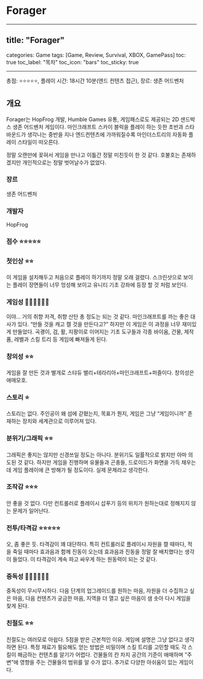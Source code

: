 # Forager

---

## title: "Forager"
categories: Game
tags: [Game, Review, Survival, XBOX, GamePass]
toc: true
toc_label: "목차"
toc_icon: "bars"
toc_sticky: true

---

총점: ⭐⭐⭐⭐⭐, 플레이 시간: 18시간 10분(엔드 컨텐츠 접근), 장르: 생존 어드벤처

## 개요

Forager는 HopFrog 개발, Humble Games 유통, 게임패스로도 제공되는 2D 샌드박스 생존 어드벤처 게임이다. 마인크래프트 스카이 블럭을 플레이 하는 듯한 초반과 스타바운드가 생각나는 중반을 지나 엔드컨텐츠에 가까워질수록 마인더스트리의 자동화 플레이 스타일이 떠오른다.

정말 오랜만에 꽂혀서 게임을 만나고 이틀간 정말 미친듯이 한 것 같다. 호불호는 존재하겠지만 개인적으로는 정말 벗어날수가 없었다.

### 장르

생존 어드벤처

### 개발자

HopFrog

### 점수 ⭐⭐⭐⭐⭐

### 첫인상 ⭐⭐

이 게임을 설치해두고 처음으로 플레이 하기까지 정말 오래 걸렸다. 스크린샷으로 보이는 플레이 장면들이 너무 엉성해 보이고 유니티 기초 강좌에 등장 할 것 처럼 보인다.

### 게임성 💎💎💎💎💎💎

이야… 거의 취향 저격, 취향 산탄 총 정도는 되는 것 같다. 마인크래프트를 까는 좋은 대사가 있다. “만들 것을 캐고 캘 것을 만든다고?” 하지만 이 게임은 이 과정을 너무 재미있게 만들었다. 곡괭이, 검, 활, 지팡이로 이어지는 기초 도구들과 각종 바이옴, 건물, 제작품, 레벨과 스킬 트리 등 게임에 빠져들게 된다.

### 창의성 ⭐⭐

게임을 잘 만든 것과 별개로 스탸듀 밸리+테라리아+마인크래프트+퍼즐이다. 창의성은 애매모호.

### 스토리 ⭐

스토리는 없다. 주인공이 왜 섬에 갇혔는지, 목표가 뭔지, 게임은 그냥 “게임이니까” 존재하는 장치와 세계관으로 이루어져 있다.

### 분위기/그래픽 ⭐⭐

그래픽은 좋지는 않지만 신경쓰일 정도는 아니다. 분위기도 일률적으로 밝지만 아마 의도된 것 같다. 하지만 게임을 진행하며 유물들과 곤충들, 드로이드가 화면을 가득 채우는데 게임 플레이에 큰 방해가 될 정도이다. 실제 문제라고 생각한다.

### 조작감 ⭐⭐⭐

안 좋을 것 없다. 다만 컨트롤러로 플레이시 삽푸기 등의 위치가 원하는대로 정해지지 않는 문제가 일어난다.

### 전투/타격감 ⭐⭐⭐⭐⭐

오, 좀 좋은 듯. 타격감이 꽤 대단하다. 특히 컨트롤러로 플레이시 자원을 캘 때마다, 적을 죽일 때마다 효과음과 함께 진동이 오는데 효과음과 진동을 정말 잘 배치했다는 생각이 들었다. 이 타격감이 계속 파고 싸우게 하는 원동력이 되는 것 같다.

### 중독성 💎💎💎💎💎💎

중독성이 무시무시하다. 다음 단계의 업그레이드를 원하는 마음, 자원을 더 수집하고 싶은 마음, 다음 컨텐츠가 궁금한 마음, 지역을 더 열고 싶은 마음이 샘 솟아 다시 게임을 찾게 된다.

### 친절도 ⭐⭐

친절도는 여러모로 아쉽다. 5점을 받은 근본적인 이유. 게임에 설명은 그냥 없다고 생각하면 된다. 특정 재료가 필요해도 얻는 방법은 비밀이며 스킬 트리를 고민할 때도 각 스킬이 해금하는 컨텐츠를 알기가 어렵다. 건물들의 칸 차지 공간의 기준이 애매하며 ”주변”에 영향을 주는 건물들의 범위를 알 수가 없다. 추가로 다양한 아쉬움이 있는 게임이다.